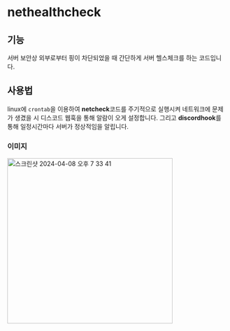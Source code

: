 # nethealthcheck
## 기능
서버 보안상 외부로부터 핑이 차단되었을 때 간단하게 서버 헬스체크를 하는 코드입니다.
## 사용법
linux에 `crontab`을 이용하여 **netcheck**코드를 주기적으로 실행시켜 네트워크에 문제가 생겼을 시 디스코드 웹훅을 통해 알람이 오게 설정합니다.
그리고 **discordhook**를 통해 일정시간마다 서버가 정상적임을 알립니다.
### 이미지
<img width="378" alt="스크린샷 2024-04-08 오후 7 33 41" src="https://github.com/111jjj111/nethealthcheck/assets/95969488/142b3d54-650d-4540-8616-028f80bceef7">

